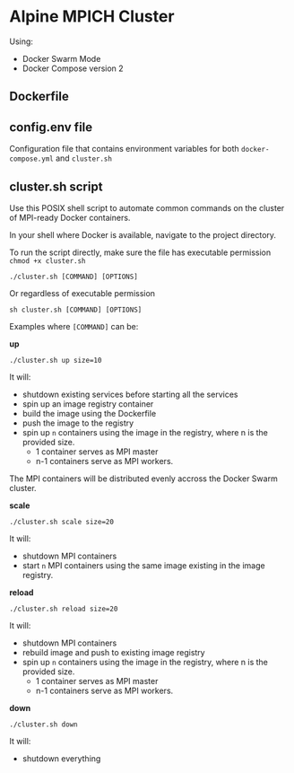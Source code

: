 Alpine MPICH Cluster
====================

Using:
* Docker Swarm Mode
* Docker Compose version 2

## Dockerfile


## config.env file

Configuration file that contains environment variables for both `docker-compose.yml` and `cluster.sh`

## cluster.sh script

Use this POSIX shell script to automate common commands on the cluster of MPI-ready Docker containers.

In your shell where Docker is available, navigate to the project directory.

To run the script directly, make sure the file has executable permission `chmod +x cluster.sh`
```
./cluster.sh [COMMAND] [OPTIONS]
```

Or regardless of executable permission

```
sh cluster.sh [COMMAND] [OPTIONS]
```

Examples where `[COMMAND]` can be:

**up**
```
./cluster.sh up size=10
```
It will:
- shutdown existing services before starting all the services
- spin up an image registry container
- build the image using the Dockerfile
- push the image to the registry
- spin up `n` containers using the image in the registry, where n is the provided size. 
    - 1 container serves as MPI master
    - n-1 containers serve as MPI workers.

The MPI containers will be distributed evenly accross the Docker Swarm cluster. 


**scale**
```
./cluster.sh scale size=20
```
It will:
- shutdown MPI containers
- start `n` MPI containers using the same image existing in the image registry.


**reload**
```
./cluster.sh reload size=20
```
It will:
- shutdown MPI containers
- rebuild image and push to existing image registry
- spin up `n` containers using the image in the registry, where n is the provided size. 
    - 1 container serves as MPI master
    - n-1 containers serve as MPI workers.


**down**
```
./cluster.sh down
```
It will:
- shutdown everything



